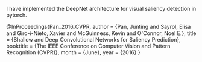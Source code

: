 I have implemented the DeepNet architecture for visual saliency detection in pytorch.

@InProceedings{Pan_2016_CVPR,
author = {Pan, Junting and Sayrol, Elisa and Giro-i-Nieto, Xavier and McGuinness, Kevin and O'Connor, Noel E.},
title = {Shallow and Deep Convolutional Networks for Saliency Prediction},
booktitle = {The IEEE Conference on Computer Vision and Pattern Recognition (CVPR)},
month = {June},
year = {2016}
}
